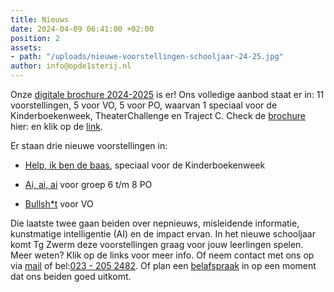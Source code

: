 ```yaml
---
title: Nieuws
date: 2024-04-09 06:41:00 +02:00
position: 2
assets:
- path: "/uploads/nieuwe-voorstellingen-schooljaar-24-25.jpg"
author: info@opde1sterij.nl
---
```


Onze [digitale brochure 2024-2025](https://indd.adobe.com/view/36d75da6-311a-4cec-9452-b5e0d31ce5e3) is er! Ons volledige aanbod staat er in: 11 voorstellingen, 5 voor VO, 5 voor PO, waarvan 1 speciaal voor de Kinderboekenweek, TheaterChallenge en Traject C. Check de [brochure](https://indd.adobe.com/view/36d75da6-311a-4cec-9452-b5e0d31ce5e3) hier: en klik op de [link](https://indd.adobe.com/view/36d75da6-311a-4cec-9452-b5e0d31ce5e3).  

Er staan drie nieuwe voorstellingen in:
* [Help, ik ben de baas](https://www.opde1sterij.nl/theatergroep-zwerm/help-ik-ben-de-baas/), speciaal voor de Kinderboekenweek

* [Ai, ai, ai](https://www.opde1sterij.nl/theatergroep-zwerm/ai-ai-ai/) voor groep 6 t/m 8 PO

* [Bullsh\*t](https://www.opde1sterij.nl/theatergroep-zwerm/bullsh-t/) voor VO

Die laatste twee gaan beiden over nepnieuws, misleidende informatie, kunstmatige intelligentie (AI) en de impact ervan. In het nieuwe schooljaar komt Tg Zwerm deze voorstellingen graag voor jouw leerlingen spelen. Meer weten? Klik op de links voor meer info. Of neem contact met ons op via [mail](mailto:info@opde1sterij.nl) of bel:<a href="tel:+31232052482" title="Bel Op de eerste rij">023 - 205 2482</a>. Of plan een [belafspraak](https://calendly.com/opde1sterij/info-over-nieuwe-voorstellingen) in op een moment dat ons beiden goed uitkomt.